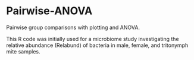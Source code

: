 # Pairwise-ANOVA
Pairwise group comparisons with plotting and ANOVA.

This R code was initially used for a microbiome study investigating the relative abundance (Relabund) of bacteria in male, female, and tritonymph mite samples.
